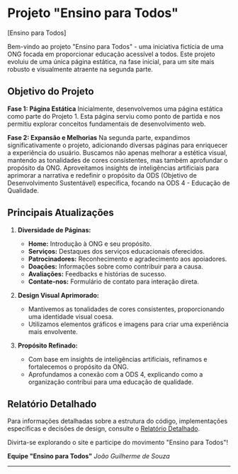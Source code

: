 # Projeto "Ensino para Todos"

[Ensino para Todos]

Bem-vindo ao projeto "Ensino para Todos" - uma iniciativa fictícia de uma ONG focada em proporcionar educação acessível a todos. Este projeto evoluiu de uma única página estática, na fase inicial, para um site mais robusto e visualmente atraente na segunda parte.

## Objetivo do Projeto

**Fase 1: Página Estática**
Inicialmente, desenvolvemos uma página estática como parte do Projeto 1. Esta página serviu como ponto de partida e nos permitiu explorar conceitos fundamentais de desenvolvimento web.

**Fase 2: Expansão e Melhorias**
Na segunda parte, expandimos significativamente o projeto, adicionando diversas páginas para enriquecer a experiência do usuário. Buscamos não apenas melhorar a estética visual, mantendo as tonalidades de cores consistentes, mas também aprofundar o propósito da ONG. Aproveitamos insights de inteligências artificiais para aprimorar a narrativa e redefinir o propósito da ODS (Objetivo de Desenvolvimento Sustentável) específica, focando na ODS 4 - Educação de Qualidade.

## Principais Atualizações

1. **Diversidade de Páginas:**

   - **Home:** Introdução à ONG e seu propósito.
   - **Serviços:** Destaques dos serviços educacionais oferecidos.
   - **Patrocinadores:** Reconhecimento e agradecimento aos apoiadores.
   - **Doações:** Informações sobre como contribuir para a causa.
   - **Avaliações:** Feedbacks e histórias de sucesso.
   - **Contate-nos:** Formulário de contato para interação direta.

2. **Design Visual Aprimorado:**

   - Mantivemos as tonalidades de cores consistentes, proporcionando uma identidade visual coesa.
   - Utilizamos elementos gráficos e imagens para criar uma experiência mais envolvente.

3. **Propósito Refinado:**
   - Com base em insights de inteligências artificiais, refinamos e fortalecemos o propósito da ONG.
   - Aprofundamos a conexão com a ODS 4, explicando como a organização contribui para uma educação de qualidade.

## Relatório Detalhado

Para informações detalhadas sobre a estrutura do código, implementações específicas e decisões de design, consulte o [Relatório Detalhado](link_para_relatorio_separado).

Divirta-se explorando o site e participe do movimento "Ensino para Todos"!

**Equipe "Ensino para Todos"**
_João Guilherme de Souza_

---
